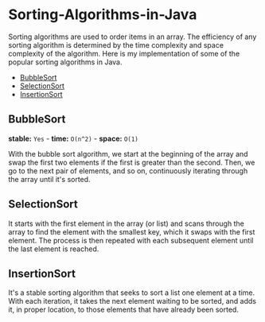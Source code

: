 # Sorting-Algorithms-in-Java

Sorting algorithms are used to order items in an array. The efficiency of any sorting algorithm is determined by the time complexity and space complexity of the algorithm. Here is my implementation of some of the popular sorting algorithms in Java.

* [BubbleSort](https://github.com/jbla484/Sorting-Algorithms-in-Java/blob/main/BubbleSort.java)
* [SelectionSort](https://github.com/jbla484/Sorting-Algorithms-in-Java/blob/main/SelectionSort.java)
* [InsertionSort](https://github.com/jbla484/Sorting-Algorithms-in-Java/blob/main/InsertionSort.java)

## BubbleSort


**stable:** `Yes` - **time:** `O(n^2)` - **space:** `O(1)`

With the bubble sort algorithm, we start at the beginning of the array and swap the first two elements if the first is greater than the second. Then, we go to the next pair of elements, and so on, continuously iterating through the array until it's sorted.

## SelectionSort

It starts with the first element in the array (or list) and scans through the array to find the element with the smallest key, which it swaps with the first element. The process is then repeated with each subsequent element until the last element is reached.

## InsertionSort

It's a stable sorting algorithm that seeks to sort a list one element at a time. With each iteration, it takes the next element waiting to be sorted, and adds it, in proper location, to those elements that have already been sorted.
